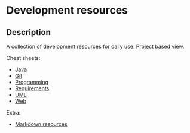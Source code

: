 # Development resources

## Description

A collection of development resources for daily use. Project based view.

Cheat sheets:
* [Java](/java)
* [Git](/git)
* [Programming](/programming)
* [Requirements](/requirements)
* [UML](/uml)
* [Web](/web)

Extra:
* [Markdown resources](markdown-resources.md)
